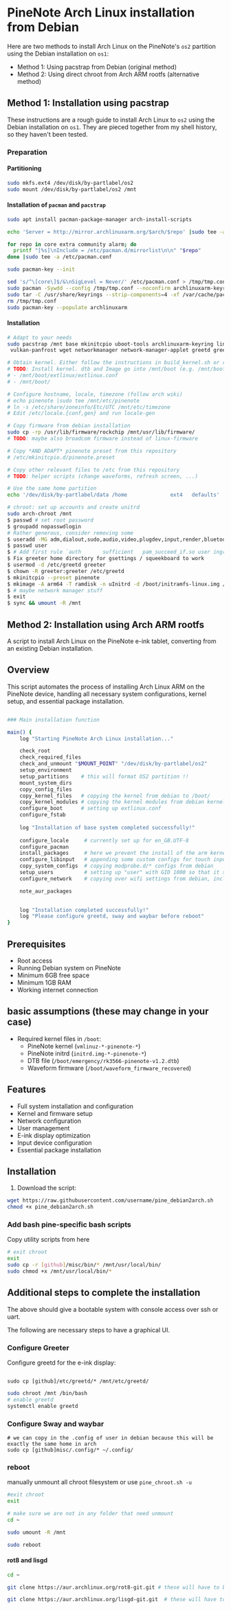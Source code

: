 # PineNote Arch Linux installation from Debian

Here are two methods to install Arch Linux on the PineNote's `os2` partition using the Debian installation on `os1`:

- Method 1: Using pacstrap from Debian (original method)
- Method 2: Using direct chroot from Arch ARM rootfs (alternative method)

## Method 1: Installation using pacstrap

These instructions are a rough guide to install Arch Linux to `os2` using the Debian installation on `os1`. They are pieced together from my shell history, so they haven't been tested.

### Preparation

#### Partitioning

```bash
sudo mkfs.ext4 /dev/disk/by-partlabel/os2
sudo mount /dev/disk/by-partlabel/os2 /mnt
```

#### Installation of `pacman` and `pacstrap`

```bash
sudo apt install pacman-package-manager arch-install-scripts

echo 'Server = http://mirror.archlinuxarm.org/$arch/$repo' |sudo tee -a /etc/pacman.d/mirrorlist

for repo in core extra community alarm; do
  printf "[%s]\nInclude = /etc/pacman.d/mirrorlist\n\n" "$repo"
done |sudo tee -a /etc/pacman.conf

sudo pacman-key --init

sed 's/^\[core\]$/&\nSigLevel = Never/' /etc/pacman.conf > /tmp/tmp.conf
sudo pacman -Sywdd --config /tmp/tmp.conf --noconfirm archlinuxarm-keyring 
sudo tar -C /usr/share/keyrings --strip-components=4 -xf /var/cache/pacman/pkg/archlinuxarm-keyring-*.pkg.tar.xz usr/share/pacman/keyrings/
rm /tmp/tmp.conf
sudo pacman-key --populate archlinuxarm
```

#### Installation
```bash
# Adapt to your needs
sudo pacstrap /mnt base mkinitcpio uboot-tools archlinuxarm-keyring linux-firmware sway waybar foot xournalpp openssh base-devel git go tmux \
 vulkan-panfrost wget networkmanager network-manager-applet greetd greetd-regreet squeekboard

# Obtain kernel. Either follow the instructions in build_kernel.sh or repurpose m-weigand's kernel (untested)
# TODO: Install kernel. dtb and Image go into /mnt/boot (e.g. /mnt/boot/$(uname -r)/ ), modules into /usr/lib/modules/$(uname -r)
# - /mnt/boot/extlinux/extlinux.conf
# - /mnt/boot/

# Configure hostname, locale, timezone (follow arch wiki)
# echo pinenote |sudo tee /mnt/etc/pinenote
# ln -s /etc/share/zoneinfo/Etc/UTC /mnt/etc/timezone
# Edit /etc/locale.{conf,gen} and run locale-gen

# Copy firmware from debian installation
sudo cp -rp /usr/lib/firmware/rockchip /mnt/usr/lib/firmware/
# TODO: maybe also broadcom firmware instead of linux-firmware

# Copy *AND ADAPT* pinenote preset from this repository
# /etc/mkinitcpio.d/pinenote.preset

# Copy other relevant files to /etc from this repository
# TODO: helper scripts (change waveforms, refresh screen, ...)

# Use the same home partition
echo '/dev/disk/by-partlabel/data /home              ext4   defaults' |sudo tee -a /mnt/etc/fstab

# chroot: set up accounts and create unitrd
sudo arch-chroot /mnt
$ passwd # set root password
$ groupadd nopasswdlogin
# Rather generous, consider removing some
$ useradd -MG adm,dialout,sudo,audio,video,plugdev,input,render,bluetooth,nopasswdlogin user
$ passwd user
$ # Add first rule `auth       sufficient   pam_succeed_if.so user ingroup nopasswdlogin` to /etc/pam.d/greetd
$ Fix greeter home directory for gsettings / squeekboard to work
$ usermod -d /etc/greetd greeter
$ chown -R greeter:greeter /etc/greetd
$ mkinitcpio --preset pinenote
$ mkimage -A arm64 -T ramdisk -n uInitrd -d /boot/initramfs-linux.img /boot/uInitrd.img
$ # maybe network manager stuff 
$ exit
$ sync && umount -R /mnt
```

## Method 2: Installation using Arch ARM rootfs

A script to install Arch Linux on the PineNote e-ink tablet, converting from an existing Debian installation.

## Overview

This script automates the process of installing Arch Linux ARM on the PineNote device, handling all necessary system configurations, kernel setup, and essential package installation.

```bash

### Main installation function

main() {
    log "Starting PineNote Arch Linux installation..."

    check_root
    check_required_files
    check_and_unmount "$MOUNT_POINT" "/dev/disk/by-partlabel/os2"
    setup_environment
    setup_partitions    # this will format OS2 partition !!
    mount_system_dirs
    copy_config_files
    copy_kernel_files   # copying the kernel from debian to /boot/
    copy_kernel_modules # copying the kernel modules from debian kernel
    configure_boot      # setting up extlinux.conf 
    configure_fstab  
    
    log "Installation of base system completed successfully!"
    
    configure_locale     # currently set up for en_GB.UTF-8
    configure_pacman 
    install_packages     # here we prevent the install of the arm kernel from arch because we have debian kernel
    configure_libinput   # appending some custom configs for touch input
    copy_system_configs  # copying modprobe.d/* configs from debian
    setup_users          # setting up "user" with GID 1000 so that it shares the same home with debian
    configure_network    # copying over wifi settings from debian, including any wpa saved config

    note_aur_packages

    
    log "Installation completed successfully!"
    log "Please configure greetd, sway and waybar before reboot"
}
```


## Prerequisites

- Root access
- Running Debian system on PineNote
- Minimum 6GB free space
- Minimum 1GB RAM
- Working internet connection

## basic assumptions (these may change in your case)
- Required kernel files in `/boot`:
  - PineNote kernel (`vmlinuz-*-pinenote-*`)
  - PineNote initrd (`initrd.img-*-pinenote-*`)
  - DTB file (`/boot/emergency/rk3566-pinenote-v1.2.dtb`)
  - Waveform firmware (`/boot/waveform_firmware_recovered`)

## Features

- Full system installation and configuration
- Kernel and firmware setup
- Network configuration
- User management
- E-ink display optimization
- Input device configuration
- Essential package installation

## Installation

1. Download the script:

```bash
wget https://raw.githubusercontent.com/username/pine_debian2arch.sh
chmod +x pine_debian2arch.sh

```

### Add bash pine-specific bash scripts

Copy utility scripts from here
```bash
# exit chroot
exit
sudo cp -r [github]/misc/bin/* /mnt/usr/local/bin/
sudo chmod +x /mnt/usr/local/bin/*
```



## Additional steps to complete the installation 

The above should give a bootable system with console access over ssh or uart. 

The following are necessary steps to have a graphical UI.


### Configure Greeter

Configure greetd for the e-ink display:

```

sudo cp [github]/etc/greetd/* /mnt/etc/greetd/
```

```bash
sudo chroot /mnt /bin/bash
# enable greetd
systemctl enable greetd
```

### Configure Sway and waybar
```
# we can copy in the .config of user in debian because this will be exactly the same home in arch
sudo cp [github]misc/.config/* ~/.config/

```

### reboot
manually unmount all chroot filesystem or use `pine_chroot.sh -u`
```bash
#exit chroot
exit

# make sure we are not in any folder that need unmount
cd ~

sudo umount -R /mnt

sudo reboot
```


#### rot8 and lisgd
```bash
cd ~

git clone https://aur.archlinux.org/rot8-git.git # these will have to be install when home is mounted properly not over chroot

git clone https://aur.archlinux.org/lisgd-git.git  # these will have to be install when home is mounted properly not over chroot


```


